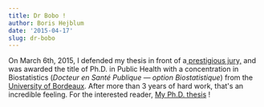 ```yaml
---
title: Dr Bobo !
author: Boris Hejblum
date: '2015-04-17'
slug: dr-bobo
---
```


On March 6th, 2015, I defended my thesis in front of a[ prestigious jury,](http://edsp2.u-bordeaux.fr/images/HEJBLUM_B.Affiche_soutenance-1.pdf) and was awarded the title of Ph.D. in Public Health with a concentration in Biostatistics (_Docteur en Santé Publique — option Biostatistique_) from the[ University of Bordeaux](http://www.u-bordeaux.com/). After more than 3 years of hard work, that's an incredible feeling. For the interested reader, [My Ph.D. thesis](https://borishejblum.files.wordpress.com/2015/04/hejblum_2015bord0049_oneside_light3.pdf) !
